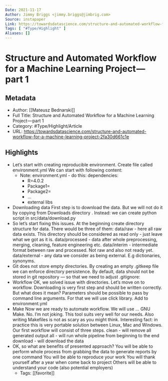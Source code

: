 ```yaml
---
Date: 2021-11-17
Author: Jimmy Briggs <jimmy.briggs@jimbrig.com>
Source: instapaper
Link: https://towardsdatascience.com/structure-and-automated-workflow-for-a-machine-learning-project-2fa30d661c1e
Tags: [ "#Type/Highlight" ]
Aliases: []
---
```

# Structure and Automated Workflow for a Machine Learning Project — part 1

## Metadata
- Author: [[Mateusz Bednarski]]
- Full Title: Structure and Automated Workflow for a Machine Learning Project — part 1
- Category: #Type/Highlight/Article
- URL: https://towardsdatascience.com/structure-and-automated-workflow-for-a-machine-learning-project-2fa30d661c1e

## Highlights
- Let’s start with creating reproducible environment. Create file called environment.yml We can start with following content:
    - Note: environment.yml - do this: 
      dependencies:
      - R=4.0.2
      - Package1=<version>
      - Package2=<version>
      - ...
      - external libs
- Downloading data
  First step is to download the data. But we will not do it by copying from Downloads directory . Instead: we can create python script in src/data/download.py
- So let’s start fixing this issues. At the beginning create directory structure for data. There would be three of them:
  data/raw - here all raw data exists. This directory should be considered as read only - just leave what we got as it is.
  data/processed - data after whole preprocessing, merging, cleaning, feature engineering etc.
  data/interim - intermediate format between raw and processed. Not raw and also not ready yet.
  data/external - any data we consider as being external. E.g dictionaries, synonyms.
- Git does not store empty directories. By creating an empty .gitkeep file we can enforce directory persistence. By default, data should not be stored in git repository — so that we need to adjust .gitignore:
- Workflow
  OK, we solved issue with directories. Let’s move on to workflow. Downloading is very first step and should be written correctly. But what does it mean? Parameters should be possible to pass by command line arguments. For that we will use click library. Add to environment.yml
- Make
  Now we are ready to automate workflow. We will use … GNU Make. No. I’m not joking. This tool suits very well for our needs. Also writing Makefiles is not as scary as you might think. Interesting fact: in practice this is very portable solution between Linux, Mac and Windows.
  Our first workflow will consist of three steps.
  clean - will remove all generated output
  all - will run whole pipeline from beginning to the end
  download - will download the data
- OK, so what are benefits of presented approach?
  You will be able to perform whole process from grabbing the data to generate reports by one command
  You will be able to reproduce your work
  You will thank yourself after a year when come back to project
  Others will be able to understand your code (also potential employers)
    - Tags: [[favorite]] 
